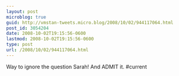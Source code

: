 ```yaml
---
layout: post
microblog: true
guid: http://vmstan-tweets.micro.blog/2008/10/02/944117064.html
post_id: 3054204
date: 2008-10-02T19:15:56-0600
lastmod: 2008-10-02T19:15:56-0600
type: post
url: /2008/10/02/944117064.html
---
```

Way to ignore the question Sarah! And ADMIT it. #current
